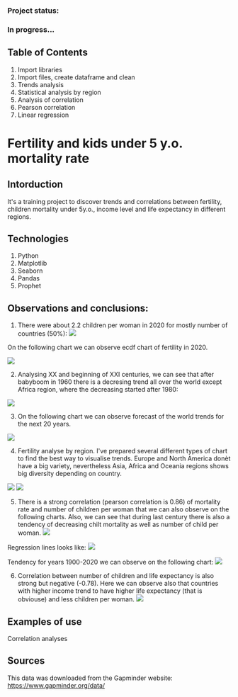### Project status: 
### In progress...

## Table of Contents
1. Import libraries
2. Import files, create dataframe and clean
3. Trends analysis
4. Statistical analysis by region
5. Analysis of correlation
6. Pearson correlation
7. Linear regression

# Fertility and kids under 5 y.o. mortality rate 

## Intorduction
It's a training project to discover trends and correlations between fertility, children mortality under 5y.o., income level and life expectancy in different regions.

## Technologies
1. Python
2. Matplotlib
3. Seaborn
4. Pandas
5. Prophet

## Observations and conclusions:
1. There were about 2.2 children per woman in 2020 for mostly number of countries (50%):
![](Charts/hist_kids_2020.jpg)

On the following chart we can observe ecdf chart of fertility in 2020. 

![](Charts/ecdf_2020.jpg)

2. Analysing XX and beginning of XXI centuries, we can see that after babyboom in 1960 there is a decresing trend all over the world except Africa region, where the decreasing started after 1980:

![](Charts/trends_kids.jpg)

3. On the following chart we can observe forecast of the world trends for the next 20 years.

![](Charts/forecast_fertility.jpg)


4. Fertility analyse by region. I've prepared several different types of chart to find the best way to visualise trends. Europe and North America donèt have a big variety, nevertheless Asia, Africa and Oceania regions shows big diversity depending on country.

![](Charts/swarmplot_kids_by_region_2020.jpg)
![](Charts/boxplot_kids_2020.jpg)

5. There is a strong correlation (pearson correlation is 0.86) of mortality rate and number of children per woman that we can also observe on the following charts. Also, we can see that during last century there is also a tendency of decreasing chilt mortality as well as number of child per woman.
![](Charts/correlation_trends.jpg)

Regression lines looks like:
![](Charts/trends_century_fert_mort.jpg)

Tendency for years 1900-2020 we can observe on the following chart:
![](Charts/kids_mort_trends_century.jpg)

6. Correlation between number of children and life expectancy is also strong but negative (-0.78). Here we can observe also that countries with higher income trend to have higher life expectancy (that is obviouse) and less children per woman.
![](Charts/kids_life_exp_2020.jpg)

## Examples of use
Correlation analyses

## Sources
This data was downloaded from the Gapminder website: https://www.gapminder.org/data/